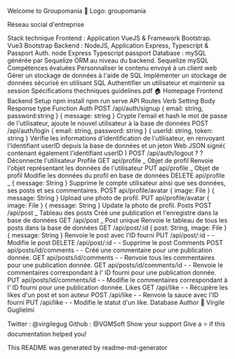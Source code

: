 Welcome to Groupomania 👋
Logo: groupomania

Réseau social d'entreprise

Stack technique
Frontend : Application VueJS & Framework Bootstrap.
Vue3 Bootstrap
Backend : NodeJS, Application Express, Typescript & Passport Auth.
node Express Typescript passport
Database : mySQL générée par Sequelize ORM au niveau du backend.
Sequelize mySQL
Compétences évaluées
Personnaliser le contenu envoyé à un client web
Gérer un stockage de données à l'aide de SQL
Implémenter un stockage de données sécurisé en utilisant SQL
Authentifier un utilisateur et maintenir sa session
Spécifications thechniques
guidelines.pdf
🏠 Homepage
Frontend
Backend
Setup
npm install
npm run serve
API Routes
Verb Setting Body Response type Function
Auth
POST /api/auth/signup { email: string, password:string } { message: string } Crypte l'email et hash le mot de passe de l'utilisateur, ajoute le nouvel utilisateur à la base de données
POST /api/auth/login { email: string, password: string } { userId: string, token: string } Vérifie les informations d'identification de l'utilisateur, en renvoyant l'identifiant userID depuis la base de données et un jeton Web JSON signé( contenant également l'identifiant userID )
POST /api/auth/logout ? ? Déconnecte l'utilisateur
Profile
GET api/profile _ Objet de profil Renvoie l'objet représentant les données de l'utilisateur
PUT api/profile _ Objet de profil Modifie les données du profil en base de données
DELETE api/profile _ { message: String } Supprime le compte utilisateur ainsi que ses données, ses posts et ses commentaires.
POST api/profile/avatar { image: File } { message: String } Upload une photo de profil.
PUT api/profile/avatar { image: File } { message: String } Update la photo de profil.
Posts
POST /api/post _ Tableau des posts Créé une publication et l'enregistre dans la base de données
GET /api/post \_ Post unique Renvoie le tableau de tous les posts dans la base de données
GET /api/post/:id { post: String, image: File } { message: String } Renvoie le post avec l'ID fourni
PUT /api/post/:id - - Modifie le post
DELETE /api/post/:id - - Supprime le post
Comments
POST api/posts/id/comments - - Créé une commentaire pour une publication donnée.
GET api/posts/id/comments - - Renvoie tous les commentaires pour une publication donnée.
GET api/posts/id/comments/id - - Renvoie le commentaires correspondant à l' ID fourni pour une publication donnée.
PUT api/posts/id/comments/id - - Modifie le commentaires correspondant à l' ID fourni pour une publication donnée.
Likes
GET /api/like - - Récupère les likes d'un post et son auteur
POST /api/like - - Renvoie la sauce avec l'ID fourni
PUT /api/like - - Modifie le statut d'un like.
Database
Author
👤 Virgile Guglielmi

Twitter : @virgilegug
Github : @VGMSoft
Show your support
Give a ⭐️ if this documentation helped you!

This README was generated️ by readme-md-generator

